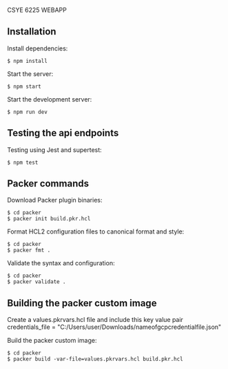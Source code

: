 CSYE 6225 WEBAPP
## Installation

  Install dependencies:

```console
$ npm install
```

  Start the server:

```console
$ npm start
```

  Start the development server:

```console
$ npm run dev
```

## Testing the api endpoints

  Testing using Jest and supertest:

```console
$ npm test
```

## Packer commands

  Download Packer plugin binaries:

```console
$ cd packer
$ packer init build.pkr.hcl
```

  Format HCL2 configuration files to canonical format and style:

```console
$ cd packer
$ packer fmt .
```

  Validate the syntax and configuration:

```console
$ cd packer
$ packer validate .
```

## Building the packer custom image

  Create a values.pkrvars.hcl file and include this key value pair
  credentials_file = "C:/Users/user/Downloads/nameofgcpcredentialfile.json"

  Build the packer custom image:

```console
$ cd packer
$ packer build -var-file=values.pkrvars.hcl build.pkr.hcl
```